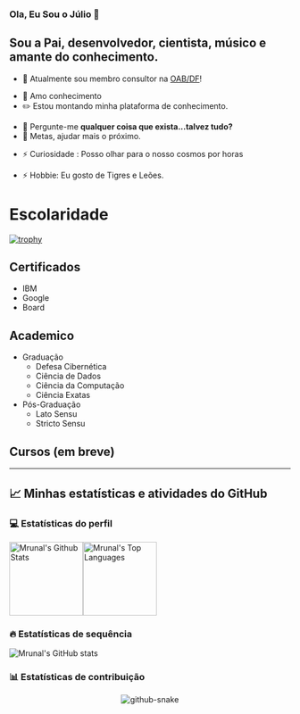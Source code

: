 ### Ola, Eu Sou o Júlio 👋
## Sou a Pai, desenvolvedor, cientista, músico e amante do conhecimento.

- 🔭 Atualmente sou membro consultor na [OAB/DF](https://oabdf.org.br/)!
<!-- - 🌱 I’m currently learning : **C/C++ and QT, CUDA ; Assembly x86_64 ** -->
- 🌱 Amo conhecimento 
- ✏️  Estou montando minha plataforma de conhecimento.
<!-- - 👯 I’m looking to collaborate on : **Path-Finder Algorithms** -->
<!-- - 🤝 I’m looking for help with : **Path-Finder Algorithms** -->
<!-- - 👨‍💻 All of my projects are available at [https://github.com/mrunalnshah](https://github.com/mrunalnshah) -->
- 💬 Pergunte-me **qualquer coisa que exista...talvez tudo?**
- 🎯 Metas, ajudar mais o próximo.
<!-- - 📫 How to reach me : **@protonmail.com** -->
- ⚡ Curiosidade : Posso olhar para o nosso cosmos por horas 
<!-- **I can look at the skies, oceans and landscapes for hours** -->
- ⚡ Hobbie: Eu gosto de Tigres e Leões. 

# Escolaridade

[![trophy](https://github-profile-trophy.vercel.app/?username=JulioSilva123&theme=onedark)](https://github.com/ryo-ma/github-profile-trophy)


## Certificados

* IBM
* Google
* Board

## Academico

* Graduação
	* Defesa Cibernética
	* Ciência de Dados
	* Ciência da Computação
	* Ciência Exatas
* Pós-Graduação 
	* Lato Sensu
	* Stricto Sensu

## Cursos (em breve)


---

## 📈 Minhas estatísticas e atividades do GitHub

### 💻 Estatísticas do perfil

<img alt="Mrunal's Github Stats" src="https://github-readme-stats.vercel.app/api/?username=JulioSilva123&show_icons=true&include_all_commits=true&count_private=true&theme=react&hide_border=true&bg_color=1F222E&title_color=F85D7F&icon_color=F8D866" height="132px"/><img alt="Mrunal's Top Languages" src="https://github-readme-stats.vercel.app/api/top-langs/?username=JulioSilva123&langs_count=8&layout=compact&theme=react&hide_border=true&bg_color=1F222E&title_color=F85D7F&icon_color=F8D866" height="132px"/>


### 🔥 Estatísticas de sequência

![Mrunal's GitHub stats](https://github-readme-streak-stats.herokuapp.com/?user=JulioSilva123&theme=tokyonight)

### 📊 Estatísticas de contribuição

<!--
<img alt="Mrunal's Activity Graph" src="https://github-readme-activity-graph.cyclic.app/graph/?username=JulioSilva123&bg_color=1F222E&color=F8D866&line=F85D7F&point=FFFFFF&hide_border=true" />
-->

<p align="center"> 
<picture>
  <source media="(prefers-color-scheme: dark)" srcset="https://raw.githubusercontent.com/Platane/snk/output/github-contribution-grid-snake.svg">
  <source media="(prefers-color-scheme: light)" srcset="https://raw.githubusercontent.com/Platane/snk/output/github-contribution-grid-snake.svg">
  <img alt="github-snake" src="github-snake.svg">
</picture>
</p>












<!--
### Hi there 👋


**JulioSilva123/JulioSilva123** is a ✨ _special_ ✨ repository because its `README.md` (this file) appears on your GitHub profile.

Here are some ideas to get you started:

- 🔭 I’m currently working on ...
- 🌱 I’m currently learning ...
- 👯 I’m looking to collaborate on ...
- 🤔 I’m looking for help with ...
- 💬 Ask me about ...
- 📫 How to reach me: ...
- 😄 Pronouns: ...
- ⚡ Fun fact: ...
-->
